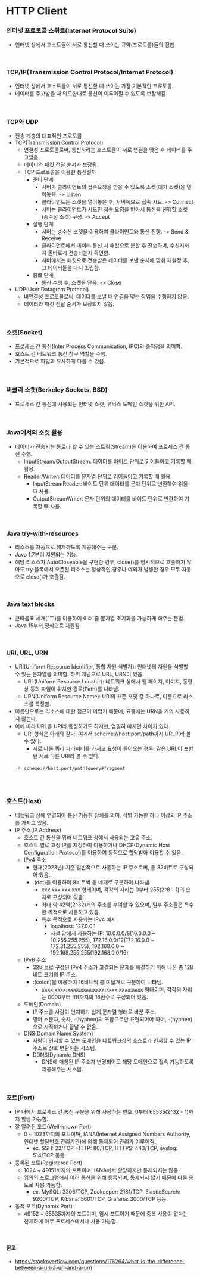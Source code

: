 # HTTP Client

### 인터넷 프로토콜 스위트(Internet Protocol Suite)
* 인터넷 상에서 호스트들이 서로 통신할 때 쓰이는 규약(프로토콜)들의 집합.

<br>

### TCP/IP(Transmission Control Protocol/Internet Protocol)
* 인터넷 상에서 호스트들이 서로 통신할 때 쓰이는 가장 기본적인 프로토콜.
* 데이터를 주고받을 때 의도한대로 통신이 이루어질 수 있도록 보장해줌.

<br>

### TCP와 UDP
* 전송 계층의 대표적인 프로토콜
* TCP(Transmission Control Protocol)
  * 연결성 프로토콜로써, 통신하려는 호스트들이 서로 연결을 맺은 후 데이터를 주고받음.
  * 데이터와 패킷 전달 순서가 보장됨.
  * TCP 프로토콜을 이용한 통신절차
    * 준비 단계
      * 서버가 클라이언트의 접속요청을 받을 수 있도록 소켓(대기 소켓)을 열어놓음. -> Listen
      * 클라이언트는 소켓을 열어놓은 후, 서버쪽으로 접속 시도. -> Connect
      * 서버는 클라이언트가 시도한 접속 요청을 받아서 통신을 진행할 소켓(송수신 소켓) 구성. -> Accept
    * 실행 단계
      * 서버는 송수신 소켓을 이용하여 클라이언트와 통신 진행. -> Send & Receive
      * 클라이언트에서 데이터 통신 시 패킷으로 분할 후 전송하며, 수신지까지 올바르게 전송되는지 확인함.
      * 서버에서는 패킷으로 전송받은 데이터를 보낸 순서에 맞춰 재설정 후, 그 데이터들을 다시 조립함.
    * 종료 단계
      * 통신 수행 후, 소켓을 닫음. -> Close
* UDP(User Datagram Protocol)
  * 비연결성 프로토콜로써, 데이터를 보낼 때 연결을 맺는 작업을 수행하지 않음.
  * 데이터와 패킷 전달 순서가 보장되지 않음.

<br>

### 소켓(Socket)
* 프로세스 간 통신(Inter Process Communication, IPC)의 종착점을 의미함.
* 호스트 간 네트워크 통신 창구 역할을 수행.
* 기본적으로 파일과 유사하게 다룰 수 있음.

<br>

### 버클리 소켓(Berkeley Sockets, BSD)
* 프로세스 간 통신에 사용되는 인터넷 소켓, 유닉스 도메인 소켓을 위한 API.

<br>

### Java에서의 소켓 활용
* 데이터가 전송되는 통로라 할 수 있는 스트림(Stream)을 이용하여 프로세스 간 통신 수행.
  * InputStream/OutputStream: 데이터를 바이트 단위로 읽어들이고 기록할 때 활용.
  * Reader/Writer: 데이터를 문자열 단위로 읽어들이고 기록할 때 활용.
    * InputStreamReader: 바이트 단위 데이터를 문자 단위로 변환하여 읽을 때 사용.
    * OutputStreamWriter: 문자 단위의 데이터를 바이트 단위로 변환하여 기록할 때 사용.

<br>

### Java try-with-resources
* 리소스를 자동으로 해제하도록 제공해주는 구문.
* Java 1.7부터 지원되는 기능.
* 해당 리소스가 AutoCloseable을 구현한 경우, close()를 명시적으로 호출하지 않아도 
try 블록에서 오픈된 리소스는 정상적인 경우나 예외가 발생한 경우 모두 자동으로 close()가 호출됨.

<br>

### Java text blocks
* 큰따옴표 세개(""")를 이용하여 여러 줄 문자열 초기화를 가능하게 해주는 문법.
* Java 15부터 정식으로 지원됨.

<br>

### URI, URL, URN
* URI(Uniform Resource Identifier, 통합 자원 식별자): 인터넷의 자원을 식별할 수 있는 문자열을 의미함. 하위 개념으로 URL, URN이 있음.
  * URL(Uniform Resource Locator): 네트워크 상에서 웹 페이지, 이미지, 동영상 등의 파일이 위치한 경로(Path)를 나타냄.
  * URN(Uniform Resource Name): URI의 표준 포맷 중 하나로, 이름으로 리소스를 특정함.
* 이름만으로는 리소스에 대한 접근이 어렵기 때문에, 요즘에는 URN을 거의 사용하지 않는다.
* 이에 따라 URL을 URI라 통칭하기도 하지만, 엄밀히 따지면 차이가 있다.
  * URI 형식은 아래와 같다. 여기서 scheme://host:port/path까지 URL이라 볼 수 있다.
    * 서로 다른 쿼리 파라미터를 가지고 요청이 들어오는 경우, 같은 URL이 포함된 서로 다른 URI라 볼 수 있다.
  * <pre class="language-ini"><code class="lang-ini">scheme://host:port/path?query#fragment</code></pre>

<figure><img src="./images/uri-url-urn.png" alt=""></figure>

<br>

### 호스트(Host)
* 네트워크 상에 연결되어 통신 가능한 장치를 의미. 식별 가능한 하나 이상의 IP 주소를 가지고 있음.
* IP 주소(IP Address)
  * 호스트 간 통신을 위해 네트워크 상에서 사용되는 고유 주소.
  * 호스트 별로 고정 IP를 지정하여 이용하거나 DHCP(Dynamic Host Configuration Protocol)를 이용하여 동적으로 할당받아 이용할 수 있음.
  * IPv4 주소
    * 현재(2023년) 기준 일반적으로 사용하는 IP 주소로써, 총 32비트로 구성되어 있음.
    * .(dot)을 이용하여 8비트씩 총 네개로 구분하여 나타냄.
      * xxx.xxx.xxx.xxx 형태이며, 각각의 자리는 0부터 255(2^8 - 1)의 숫자로 구성되어 있음.
      * 최대 약 42억(2^32)개의 주소를 부여할 수 있으며, 일부 주소들은 특수한 목적으로 사용하고 있음.
      * 특수 목적으로 사용되는 IPv4 예시
        * localhost: 127.0.0.1
        * 사설 망에서 사용하는 IP: 10.0.0.0/8(10.0.0.0 ~ 10.255.255.255), 172.16.0.0/12(172.16.0.0 ~ 172.31.255.255), 192.168.0.0 ~ 192.168.255.255(192.168.0.0/16)
  * IPv6 주소
    * 32비트로 구성된 IPv4 주소가 고갈되는 문제를 해결하기 위해 나온 총 128비트 크기의 IP 주소.
    * :(colon)을 이용하여 16비트씩 총 여덟개로 구분하여 나타냄.
      * xxxx:xxxx:xxxx:xxxx:xxxx:xxxx:xxxx:xxxx 형태이며, 각각의 자리는 0000부터 ffff까지의 16진수로 구성되어 있음.
  * 도메인(Domain)
    * IP 주소를 사람이 인지하기 쉽게 문자열 형태로 바꾼 주소.
    * 영어 소문자, 숫자, -(hyphen)의 조합으로만 표현되어야 하며, -(hyphen)으로 시작하거나 끝날 수 없음.
  * DNS(Domain Name System)
    * 사람이 인지할 수 있는 도메인을 네트워크상의 호스트가 인지할 수 있는 IP 주소로 상호 변환하는 시스템.
    * DDNS(Dynamic DNS)
      * DNS에 매칭된 IP 주소가 변경되어도 해당 도메인으로 접속 가능하도록 제공해주는 시스템.

<br>

### 포트(Port)
* IP 내에서 프로세스 간 통신 구분을 위해 사용하는 번호. 0부터 65535(2^32 - 1)까지 할당 가능함.
* 잘 알려진 포트(Well-known Port)
  * 0 ~ 1023까지의 포트이며, IANA(Internet Assigned Numbers Authority, 인터넷 할당번호 관리기관)에 의해 통제되어 관리가 이루어짐.
    * ex. SSH: 22/TCP, HTTP: 80/TCP, HTTPS: 443/TCP, syslog: 514/TCP 등등.
* 등록된 포트(Registered Port)
  * 1024 ~ 49151까지의 포트이며, IANA에서 할당하지만 통제되지는 않음.
  * 임의의 프로그램에서 여러 통신을 위해 등록되며, 통제되지 않기 때문에 다른 용도로 사용 가능함.
    * ex. MySQL: 3306/TCP, Zookeeper: 2181/TCP, ElasticSearch: 9200/TCP, Kibana: 5601/TCP, Grafana: 3000/TCP 등등.
* 동적 포트(Dynamix Port)
  * 49152 ~ 65535까지의 포트이며, 임시 포트이기 때문에 중복 사용이 없다는 전제하에 아무 프로세스에서나 사용 가능함.

<br>

#### 참고
* https://stackoverflow.com/questions/176264/what-is-the-difference-between-a-uri-a-url-and-a-urn
